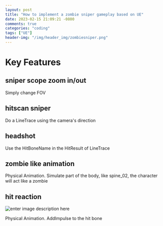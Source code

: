 ```yaml
---
layout: post
title: "How to implement a zombie sniper gameplay based on UE"
date: 2023-02-15 21:09:21 -0800
comments: true
categories: "coding"
tags: ["UE"]
header-img: "/img/header_img/zombiesniper.png"
---
```

# Key Features

## sniper scope zoom in/out

Simply change FOV

## hitscan sniper

Do a LineTrace using the camera's direction

## headshot

Use the HitBoneName in the HitResult of LineTrace

## zombie like animation

Physical Animation. Simulate part of the body, like spine_02, the character will act like a zombie

## hit reaction

![enter image description here](hitreaction.gif)

Physical Animation. AddImpulse to the hit bone